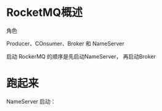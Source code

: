# RocketMQ概述

角色

Producer、COnsumer、Broker 和 NameServer

启动 RockerMQ 的顺序是先启动NameServer， 再启动Broker

# 跑起来

NameServer 启动：

```

```


